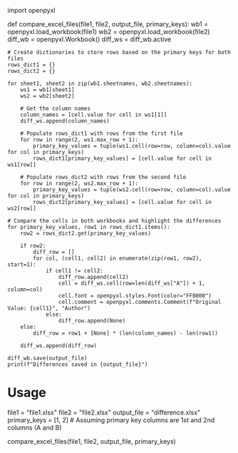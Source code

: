 import openpyxl

def compare_excel_files(file1, file2, output_file, primary_keys):
    wb1 = openpyxl.load_workbook(file1)
    wb2 = openpyxl.load_workbook(file2)
    diff_wb = openpyxl.Workbook()
    diff_ws = diff_wb.active

    # Create dictionaries to store rows based on the primary keys for both files
    rows_dict1 = {}
    rows_dict2 = {}

    for sheet1, sheet2 in zip(wb1.sheetnames, wb2.sheetnames):
        ws1 = wb1[sheet1]
        ws2 = wb2[sheet2]

        # Get the column names
        column_names = [cell.value for cell in ws1[1]]
        diff_ws.append(column_names)

        # Populate rows_dict1 with rows from the first file
        for row in range(2, ws1.max_row + 1):
            primary_key_values = tuple(ws1.cell(row=row, column=col).value for col in primary_keys)
            rows_dict1[primary_key_values] = [cell.value for cell in ws1[row]]

        # Populate rows_dict2 with rows from the second file
        for row in range(2, ws2.max_row + 1):
            primary_key_values = tuple(ws2.cell(row=row, column=col).value for col in primary_keys)
            rows_dict2[primary_key_values] = [cell.value for cell in ws2[row]]

    # Compare the cells in both workbooks and highlight the differences
    for primary_key_values, row1 in rows_dict1.items():
        row2 = rows_dict2.get(primary_key_values)

        if row2:
            diff_row = []
            for col, (cell1, cell2) in enumerate(zip(row1, row2), start=1):
                if cell1 != cell2:
                    diff_row.append(cell2)
                    cell = diff_ws.cell(row=len(diff_ws["A"]) + 1, column=col)
                    cell.font = openpyxl.styles.Font(color="FF0000")
                    cell.comment = openpyxl.comments.Comment(f"Original Value: {cell1}", "Author")
                else:
                    diff_row.append(None)
        else:
            diff_row = row1 + [None] * (len(column_names) - len(row1))

        diff_ws.append(diff_row)

    diff_wb.save(output_file)
    print(f"Differences saved in {output_file}")

# Usage
file1 = "file1.xlsx"
file2 = "file2.xlsx"
output_file = "difference.xlsx"
primary_keys = [1, 2]  # Assuming primary key columns are 1st and 2nd columns (A and B)

compare_excel_files(file1, file2, output_file, primary_keys)
